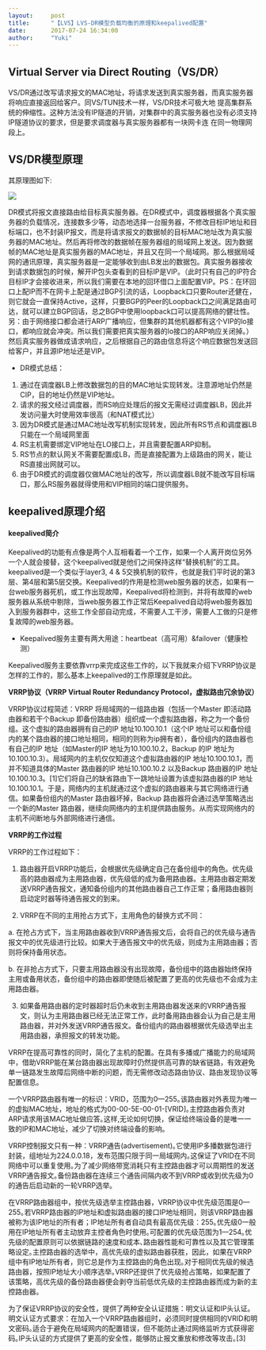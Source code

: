 ```yaml
---
layout:     post
title:      "【LVS】LVS-DR模型负载均衡的原理和keepalived配置"
date:       2017-07-24 16:34:00
author:     "Yuki"
---
```


## Virtual Server via Direct Routing（VS/DR）

VS/DR通过改写请求报文的MAC地址，将请求发送到真实服务器，而真实服务器将响应直接返回给客户。同VS/TUN技术一样，VS/DR技术可极大地 提高集群系统的伸缩性。这种方法没有IP隧道的开销，对集群中的真实服务器也没有必须支持IP隧道协议的要求，但是要求调度器与真实服务器都有一块网卡连 在同一物理网段上。

## VS/DR模型原理

其原理图如下:

<img src="../../../../../img/blogs/regex/01.png">

DR模式将报文直接路由给目标真实服务器。在DR模式中，调度器根据各个真实服务器的负载情况，连接数多少等，动态地选择一台服务器，不修改目标IP地址和目标端口，也不封装IP报文，而是将请求报文的数据帧的目标MAC地址改为真实服务器的MAC地址。然后再将修改的数据帧在服务器组的局域网上发送。因为数据帧的MAC地址是真实服务器的MAC地址，并且又在同一个局域网。那么根据局域网的通讯原理，真实服务器是一定能够收到由LB发出的数据包。真实服务器接收到请求数据包的时候，解开IP包头查看到的目标IP是VIP。（此时只有自己的IP符合目标IP才会接收进来，所以我们需要在本地的回环借口上面配置VIP。PS：在环回口上配IP而不在网卡上配是通过BGP引流的话，Loopback口只要Router还健在，则它就会一直保持Active，这样，只要BGP的Peer的Loopback口之间满足路由可达，就可以建立BGP回话，总之BGP中使用loopback口可以提高网络的健壮性。另：由于网络接口都会进行ARP广播响应，但集群的其他机器都有这个VIP的lo接口，都响应就会冲突。所以我们需要把真实服务器的lo接口的ARP响应关闭掉。）然后真实服务器做成请求响应，之后根据自己的路由信息将这个响应数据包发送回给客户，并且源IP地址还是VIP。

* DR模式总结：
1. 通过在调度器LB上修改数据包的目的MAC地址实现转发。注意源地址仍然是CIP，目的地址仍然是VIP地址。
2. 请求的报文经过调度器，而RS响应处理后的报文无需经过调度器LB，因此并发访问量大时使用效率很高（和NAT模式比）
3. 因为DR模式是通过MAC地址改写机制实现转发，因此所有RS节点和调度器LB只能在一个局域网里面
4. RS主机需要绑定VIP地址在LO接口上，并且需要配置ARP抑制。
5. RS节点的默认网关不需要配置成LB，而是直接配置为上级路由的网关，能让RS直接出网就可以。
6. 由于DR模式的调度器仅做MAC地址的改写，所以调度器LB就不能改写目标端口，那么RS服务器就得使用和VIP相同的端口提供服务。

## keepalived原理介绍

#### keepalived简介

Keepalived的功能有点像是两个人互相看着一个工作，如果一个人离开岗位另外一个人就会接替，这个keepalived就是他们之间保持这样“替换机制”的工具。keepalived是一个类似于layer3, 4 & 5交换机制的软件，也就是我们平时说的第3层、第4层和第5层交换。Keepalived的作用是检测web服务器的状态，如果有一台web服务器死机，或工作出现故障，Keepalived将检测到，并将有故障的web服务器从系统中剔除，当web服务器工作正常后Keepalived自动将web服务器加入到服务器群中，这些工作全部自动完成，不需要人工干涉，需要人工做的只是修复故障的web服务器。

* Keepalived服务主要有两大用途：heartbeat（高可用）&failover（健康检测）
   
Keepalived服务主要依靠vrrp来完成这些工作的，以下我就来介绍下VRRP协议是怎样的工作的，那么基本上keepalived的工作原理就是如此。


**VRRP协议（VRRP Virtual Router Redundancy Protocol，虚拟路由冗余协议）**

VRRP协议过程简述：VRRP 将局域网的一组路由器（包括一个Master 即活动路由器和若干个Backup 即备份路由器）组织成一个虚拟路由器，称之为一个备份组。这个虚拟的路由器拥有自己的IP 地址10.100.10.1（这个IP 地址可以和备份组内的某个路由器的接口地址相同，相同的则称为ip拥有者），备份组内的路由器也有自己的IP 地址（如Master的IP 地址为10.100.10.2，Backup 的IP 地址为10.100.10.3）。局域网内的主机仅仅知道这个虚拟路由器的IP 地址10.100.10.1，而并不知道具体的Master 路由器的IP 地址10.100.10.2 以及Backup 路由器的IP 地址10.100.10.3。[1]它们将自己的缺省路由下一跳地址设置为该虚拟路由器的IP 地址10.100.10.1。于是，网络内的主机就通过这个虚拟的路由器来与其它网络进行通信。如果备份组内的Master 路由器坏掉，Backup 路由器将会通过选举策略选出一个新的Master 路由器，继续向网络内的主机提供路由服务。从而实现网络内的主机不间断地与外部网络进行通信。

**VRRP的工作过程**

VRRP的工作过程如下：

1. 路由器开启VRRP功能后，会根据优先级确定自己在备份组中的角色。优先级高的路由器成为主用路由器，优先级低的成为备用路由器。主用路由器定期发送VRRP通告报文，通知备份组内的其他路由器自己工作正常；备用路由器则启动定时器等待通告报文的到来。

2. VRRP在不同的主用抢占方式下，主用角色的替换方式不同：

a. 在抢占方式下，当主用路由器收到VRRP通告报文后，会将自己的优先级与通告报文中的优先级进行比较。如果大于通告报文中的优先级，则成为主用路由器；否则将保持备用状态。

b. 在非抢占方式下，只要主用路由器没有出现故障，备份组中的路由器始终保持主用或备用状态，备份组中的路由器即使随后被配置了更高的优先级也不会成为主用路由器。

3. 如果备用路由器的定时器超时后仍未收到主用路由器发送来的VRRP通告报文，则认为主用路由器已经无法正常工作，此时备用路由器会认为自己是主用路由器，并对外发送VRRP通告报文。备份组内的路由器根据优先级选举出主用路由器，承担报文的转发功能。

VRRP在提高可靠性的同时，简化了主机的配置。在具有多播或广播能力的局域网中，借助VRRP能在某台路由器出现故障时仍然提供高可靠的缺省链路，有效避免单一链路发生故障后网络中断的问题，而无需修改动态路由协议、路由发现协议等配置信息。

一个VRRP路由器有唯一的标识：VRID，范围为0—255｡该路由器对外表现为唯一的虚拟MAC地址，地址的格式为00-00-5E-00-01-[VRID]｡主控路由器负责对ARP请求用该MAC地址做应答｡这样,无论如何切换，保证给终端设备的是唯一一致的IP和MAC地址，减少了切换对终端设备的影响｡

VRRP控制报文只有一种：VRRP通告(advertisement)｡它使用IP多播数据包进行封装，组地址为224.0.0.18，发布范围只限于同一局域网内｡这保证了VRID在不同网络中可以重复使用｡为了减少网络带宽消耗只有主控路由器才可以周期性的发送VRRP通告报文｡备份路由器在连续三个通告间隔内收不到VRRP或收到优先级为0的通告后启动新的一轮VRRP选举｡

在VRRP路由器组中，按优先级选举主控路由器，VRRP协议中优先级范围是0—255｡若VRRP路由器的IP地址和虚拟路由器的接口IP地址相同，则该VRRP路由器被称为该IP地址的所有者；IP地址所有者自动具有最高优先级：255｡优先级0一般用在IP地址所有者主动放弃主控者角色时使用｡可配置的优先级范围为1—254｡优先级的配置原则可以依据链路的速度和成本､路由器性能和可靠性以及其它管理策略设定｡主控路由器的选举中，高优先级的虚拟路由器获胜，因此，如果在VRRP组中有IP地址所有者，则它总是作为主控路由的角色出现｡对于相同优先级的候选路由器，按照IP地址大小顺序选举｡VRRP还提供了优先级抢占策略，如果配置了该策略，高优先级的备份路由器便会剥夺当前低优先级的主控路由器而成为新的主控路由器｡

为了保证VRRP协议的安全性，提供了两种安全认证措施：明文认证和IP头认证｡明文认证方式要求：在加入一个VRRP路由器组时，必须同时提供相同的VRID和明文密码｡适合于避免在局域网内的配置错误，但不能防止通过网络监听方式获得密码｡IP头认证的方式提供了更高的安全性，能够防止报文重放和修改等攻击｡[3] 
